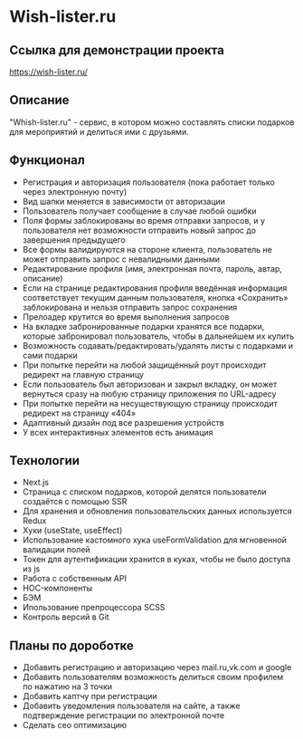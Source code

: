 # Wish-lister.ru  

## Ссылка для демонстрации проекта

https://wish-lister.ru/

## Описание

"Whish-lister.ru" - cервис, в котором можно составлять списки подарков для мероприятий и делиться ими с друзьями.

## Функционал
- Регистрация и авторизация пользователя (пока работает только через электронную почту)
- Вид шапки меняется в зависимости от авторизации
- Пользователь получает сообщение в случае любой ошибки
- Поля формы заблокированы во время отправки запросов, и у пользователя нет возможности отправить новый запрос до завершения предыдущего
- Все формы валидируются на стороне клиента, пользователь не может отправить запрос с невалидными данными
- Редактирование профиля (имя, электронная почта, пароль, автар, описание)
- Если на странице редактирования профиля введённая информация соответствует текущим данным пользователя, кнопка «Сохранить» заблокирована и нельзя отправить запрос сохранения
- Прелоадер крутится во время выполнения запросов
- На вкладке забронированные подарки хранятся все подарки, которые забронировал пользователь, чтобы в дальнейшем их купить
- Возможность содавать/редактировать/удалять листы с подарками и сами подарки
- При попытке перейти на любой защищённый роут происходит редирект на главную страницу
- Если пользователь был авторизован и закрыл вкладку, он может вернуться сразу на любую страницу приложения по URL-адресу
- При попытке перейти на несуществующую страницу происходит редирект на страницу «404»
- Адаптивный дизайн под все разрешения устройств
- У всех интерактивных элементов есть анимация

## Технологии

- Next.js
- Страница с списком подарков, которой делятся пользователи создаётся с помощью SSR 
- Для хранения и обновления пользовательских данных используется Redux
- Хуки (useState, useEffect)
- Использование кастомного хука useFormValidation для мгновенной валидации полей
- Токен для аутентификации хранится в куках, чтобы не было доступа из js
- Работа с собственным API
- HOC-компоненты
- БЭМ
- Ипользование препроцессора SCSS
- Контроль версий в Git

## Планы по дороботке
- Добавить регистрацию и авторизацию через mail.ru,vk.com и google
- Добавить пользователям возможность делиться своим профилем по нажатию на 3 точки
- Добавить каптчу при регистрации
- Добавить уведомления пользователя на сайте, а также подтверждение регистрации по электронной почте
- Сделать сео оптимизацию
